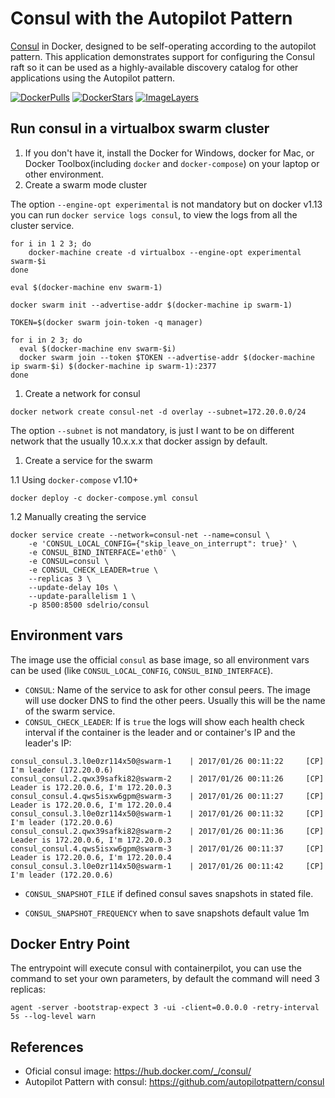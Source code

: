 # Consul with the Autopilot Pattern

[Consul](http://www.consul.io/) in Docker, designed to be self-operating according to the autopilot pattern. This application demonstrates support for configuring the Consul raft so it can be used as a highly-available discovery catalog for other applications using the Autopilot pattern.

[![DockerPulls](https://img.shields.io/docker/pulls/sdelrio/consul.svg)](https://registry.hub.docker.com/u/sdelrio/consul/)
[![DockerStars](https://img.shields.io/docker/stars/sdelrio/consul.svg)](https://registry.hub.docker.com/u/sdelrio/consul/)
[![ImageLayers](https://badge.imagelayers.io/sdelrio/consul:latest.svg)](https://imagelayers.io/?images=sdelrio/consul:latest)

## Run consul in a virtualbox swarm cluster

1. If you don't have it, install the Docker for Windows, docker for Mac, or Docker Toolbox(including `docker` and `docker-compose`) on your laptop or other environment.
1. Create a swarm mode cluster

The option `--engine-opt experimental` is not mandatory but on docker v1.13 you can run `docker service logs consul`, to view the logs from all the cluster service.

```
for i in 1 2 3; do
    docker-machine create -d virtualbox --engine-opt experimental swarm-$i
done

eval $(docker-machine env swarm-1)

docker swarm init --advertise-addr $(docker-machine ip swarm-1)

TOKEN=$(docker swarm join-token -q manager)

for i in 2 3; do
  eval $(docker-machine env swarm-$i)
  docker swarm join --token $TOKEN --advertise-addr $(docker-machine ip swarm-$i) $(docker-machine ip swarm-1):2377
done

```

1. Create a network for consul

```
docker network create consul-net -d overlay --subnet=172.20.0.0/24
```
The option `--subnet` is not mandatory, is just I want to be on different network that the usually 10.x.x.x that docker assign by default.

1. Create a service for the swarm

1.1 Using `docker-compose` v1.10+

```
docker deploy -c docker-compose.yml consul
```

1.2 Manually creating the service

```
docker service create --network=consul-net --name=consul \
    -e 'CONSUL_LOCAL_CONFIG={"skip_leave_on_interrupt": true}' \
    -e CONSUL_BIND_INTERFACE='eth0' \
    -e CONSUL=consul \
    -e CONSUL_CHECK_LEADER=true \
    --replicas 3 \
    --update-delay 10s \
    --update-parallelism 1 \
    -p 8500:8500 sdelrio/consul
```

## Environment vars

The image use the official `consul` as base image, so all environment vars can be used (like `CONSUL_LOCAL_CONFIG`, `CONSUL_BIND_INTERFACE`).

- `CONSUL`: Name of the service to ask for other consul peers. The image will use docker DNS to find the other peers. Usually this will be the name of the swarm service.
- `CONSUL_CHECK_LEADER`: If is `true` the logs will show each health check interval if the container is the leader and or container's IP and the leader's IP:

```
consul_consul.3.l0e0zr114x50@swarm-1    | 2017/01/26 00:11:22     [CP] I'm leader (172.20.0.6)
consul_consul.2.qwx39safki82@swarm-2    | 2017/01/26 00:11:26     [CP] Leader is 172.20.0.6, I'm 172.20.0.3
consul_consul.4.qws5isxw6gpm@swarm-3    | 2017/01/26 00:11:27     [CP] Leader is 172.20.0.6, I'm 172.20.0.4
consul_consul.3.l0e0zr114x50@swarm-1    | 2017/01/26 00:11:32     [CP] I'm leader (172.20.0.6)
consul_consul.2.qwx39safki82@swarm-2    | 2017/01/26 00:11:36     [CP] Leader is 172.20.0.6, I'm 172.20.0.3
consul_consul.4.qws5isxw6gpm@swarm-3    | 2017/01/26 00:11:37     [CP] Leader is 172.20.0.6, I'm 172.20.0.4
consul_consul.3.l0e0zr114x50@swarm-1    | 2017/01/26 00:11:42     [CP] I'm leader (172.20.0.6)
```

- `CONSUL_SNAPSHOT_FILE` if defined consul saves snapshots in stated file.

- `CONSUL_SNAPSHOT_FREQUENCY` when to save snapshots default value 1m


## Docker Entry Point

The entrypoint will execute consul with containerpilot, you can use the command to set your own parameters, by default the command will need 3 replicas:

```
agent -server -bootstrap-expect 3 -ui -client=0.0.0.0 -retry-interval 5s --log-level warn
```

## References

- Oficial consul image: <https://hub.docker.com/_/consul/>
- Autopilot Pattern with consul: <https://github.com/autopilotpattern/consul>

